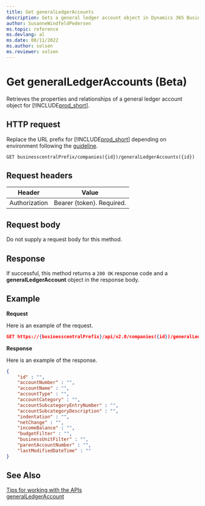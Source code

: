 ```yaml
---
title: Get generalLedgerAccounts
description: Gets a general ledger account object in Dynamics 365 Business Central.
author: SusanneWindfeldPedersen
ms.topic: reference
ms.devlang: al
ms.date: 08/11/2022
ms.author: solsen
ms.reviewer: solsen
---
```


<!-- NOTE: This article is an auto-generated stub from the metadata file. -->
<!-- The sections marked with an EDIT_IS_REQUIRED require manual editing. -->
# Get generalLedgerAccounts (Beta)

Retrieves the properties and relationships of a general ledger account object for [!INCLUDE[prod_short](../../../includes/prod_short.md)].

## HTTP request

Replace the URL prefix for [!INCLUDE[prod_short](../../../includes/prod_short.md)] depending on environment following the [guideline](../../../api-reference/v2.0/endpoints-apis-for-dynamics.md).
<!-- START>EDIT_IS_REQUIRED. There URL for accessing the endpoint might be different -->
```
GET businesscentralPrefix/companies({id})/generalLedgerAccounts({id})
```
<!-- END>EDIT_IS_REQUIRED -->
## Request headers

|Header|Value|
|------|-----|
|Authorization  |Bearer {token}. Required. |

## Request body

Do not supply a request body for this method.

## Response

If successful, this method returns a ```200 OK``` response code and a **generalLedgerAccount** object in the response body.

## Example

**Request**

Here is an example of the request.
<!-- START>EDIT_IS_REQUIRED. There URL for accessing the endpoint might be different -->
```json
GET https://{businesscentralPrefix}/api/v2.0/companies({id})/generalLedgerAccounts({id})
```
<!-- END>EDIT_IS_REQUIRED -->
**Response**

Here is an example of the response.

<!-- START>EDIT_IS_REQUIRED. Fill in values for properties -->
```json
{
    "id" : "",
    "accountNumber" : "",
    "accountName" : "",
    "accountType" : "",
    "accountCategory" : "",
    "accountSubcategoryEntryNumber" : "",
    "accountSubcategoryDescription" : "",
    "indentation" : "",
    "netChange" : "",
    "incomeBalance" : "",
    "budgetFilter" : "",
    "businessUnitFilter" : "",
    "parentAccountNumber" : "",
    "lastModifiedDateTime" : ""
}
```
<!-- END>EDIT_IS_REQUIRED -->
## See Also

[Tips for working with the APIs](/dynamics365/business-central/dev-itpro/developer/devenv-connect-apps-tips)  
[generalLedgerAccount](../resources/dynamics_generalLedgerAccount.md)  
